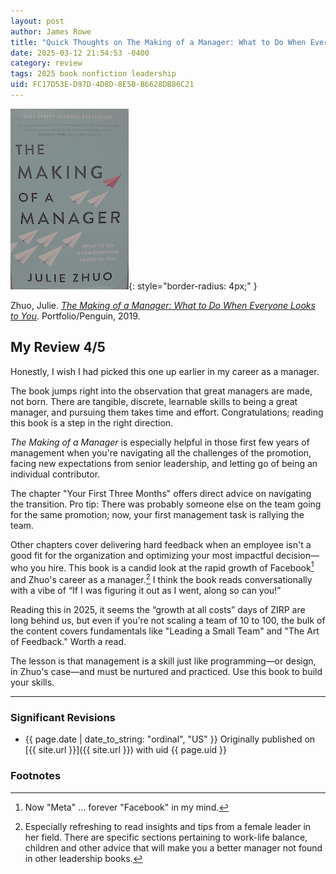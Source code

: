 ```yaml
---
layout: post
author: James Rowe
title: "Quick Thoughts on The Making of a Manager: What to Do When Everyone Looks to You"
date: 2025-03-12 21:54:53 -0400
category: review
tags: 2025 book nonfiction leadership
uid: FC17D53E-D97D-4D8D-8E5B-B6628DB86C21
---
```


![The Making of a Manager Book Cover](/assets/posts-images/book-covers/the-making-of-a-manager.png){: style="border-radius: 4px;" }

Zhuo, Julie. [*The Making of a Manager: What to Do When Everyone Looks to You*](https://www.goodreads.com/book/show/38821039-the-making-of-a-manager). Portfolio/Penguin, 2019.

## My Review 4/5

Honestly, I wish I had picked this one up earlier in my career as a manager.

The book jumps right into the observation that great managers are made, not born. There are tangible, discrete, learnable skills to being a great manager, and pursuing them takes time and effort. Congratulations; reading this book is a step in the right direction.

*The Making of a Manager* is especially helpful in those first few years of management when you're navigating all the challenges of the promotion, facing new expectations from senior leadership, and letting go of being an individual contributor.

The chapter "Your First Three Months" offers direct advice on navigating the transition. Pro tip: There was probably someone else on the team going for the same promotion; now, your first management task is rallying the team. 

Other chapters cover delivering hard feedback when an employee isn't a good fit for the organization and optimizing your most impactful decision—who you hire. This book is a candid look at the rapid growth of Facebook[^meta] and Zhuo's career as a manager.[^woman] I think the book reads conversationally with a vibe of “If I was figuring it out as I went, along so can you!” 

Reading this in 2025, it seems the “growth at all costs” days of ZIRP are long behind us, but even if you're not scaling a team of 10 to 100, the bulk of the content covers fundamentals like "Leading a Small Team" and "The Art of Feedback." Worth a read.

The lesson is that management is a skill just like programming&mdash;or design, in Zhuo's case&mdash;and must be nurtured and practiced. Use this book to build your skills.


---

### Significant Revisions

- {{ page.date | date_to_string: "ordinal", "US" }} Originally published on [{{ site.url }}]({{ site.url }}) with uid {{ page.uid }} 

### Footnotes

[^woman]: Especially refreshing to read insights and tips from a female leader in her field. There are specific sections pertaining to work-life balance, children and other advice that will make you a better manager not found in other leadership books.

[^meta]: Now "Meta" ... forever "Facebook" in my mind.